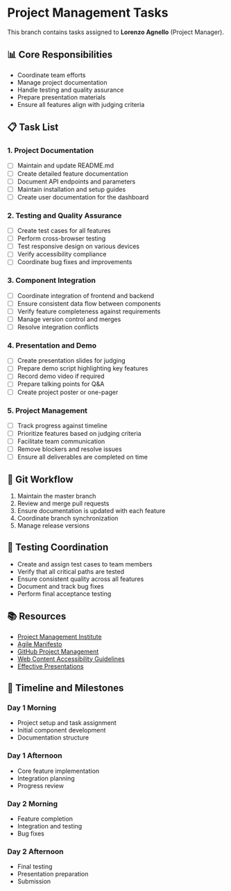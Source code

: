 # Project Management Tasks

This branch contains tasks assigned to **Lorenzo Agnello** (Project Manager).

## 📊 Core Responsibilities

- Coordinate team efforts
- Manage project documentation
- Handle testing and quality assurance
- Prepare presentation materials
- Ensure all features align with judging criteria

## 📋 Task List

### 1. Project Documentation
- [ ] Maintain and update README.md
- [ ] Create detailed feature documentation
- [ ] Document API endpoints and parameters
- [ ] Maintain installation and setup guides
- [ ] Create user documentation for the dashboard

### 2. Testing and Quality Assurance
- [ ] Create test cases for all features
- [ ] Perform cross-browser testing
- [ ] Test responsive design on various devices
- [ ] Verify accessibility compliance
- [ ] Coordinate bug fixes and improvements

### 3. Component Integration
- [ ] Coordinate integration of frontend and backend
- [ ] Ensure consistent data flow between components
- [ ] Verify feature completeness against requirements
- [ ] Manage version control and merges
- [ ] Resolve integration conflicts

### 4. Presentation and Demo
- [ ] Create presentation slides for judging
- [ ] Prepare demo script highlighting key features
- [ ] Record demo video if required
- [ ] Prepare talking points for Q&A
- [ ] Create project poster or one-pager

### 5. Project Management
- [ ] Track progress against timeline
- [ ] Prioritize features based on judging criteria
- [ ] Facilitate team communication
- [ ] Remove blockers and resolve issues
- [ ] Ensure all deliverables are completed on time

## 🔄 Git Workflow

1. Maintain the master branch
2. Review and merge pull requests
3. Ensure documentation is updated with each feature
4. Coordinate branch synchronization
5. Manage release versions

## 🧪 Testing Coordination

- Create and assign test cases to team members
- Verify that all critical paths are tested
- Ensure consistent quality across all features
- Document and track bug fixes
- Perform final acceptance testing

## 📚 Resources

- [Project Management Institute](https://www.pmi.org/learning/library)
- [Agile Manifesto](https://agilemanifesto.org/)
- [GitHub Project Management](https://github.com/features/project-management/)
- [Web Content Accessibility Guidelines](https://www.w3.org/WAI/standards-guidelines/wcag/)
- [Effective Presentations](https://hbr.org/2013/06/how-to-give-a-killer-presentation)

## 📅 Timeline and Milestones

### Day 1 Morning
- Project setup and task assignment
- Initial component development
- Documentation structure

### Day 1 Afternoon
- Core feature implementation
- Integration planning
- Progress review

### Day 2 Morning
- Feature completion
- Integration and testing
- Bug fixes

### Day 2 Afternoon
- Final testing
- Presentation preparation
- Submission
